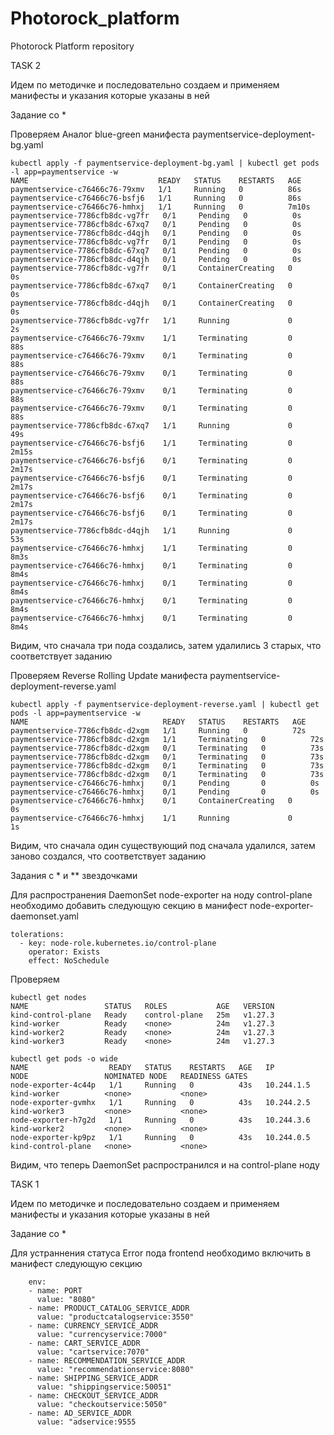 # Photorock_platform
Photorock Platform repository


TASK 2

Идем по методичке и последовательно создаем и применяем манифесты и указания которые указаны в ней

Задание со *

Проверяем Аналог blue-green манифеста paymentservice-deployment-bg.yaml

```console
kubectl apply -f paymentservice-deployment-bg.yaml | kubectl get pods -l app=paymentservice -w
NAME                             READY   STATUS    RESTARTS   AGE
paymentservice-c76466c76-79xmv   1/1     Running   0          86s
paymentservice-c76466c76-bsfj6   1/1     Running   0          86s
paymentservice-c76466c76-hmhxj   1/1     Running   0          7m10s
paymentservice-7786cfb8dc-vg7fr   0/1     Pending   0          0s
paymentservice-7786cfb8dc-67xq7   0/1     Pending   0          0s
paymentservice-7786cfb8dc-d4qjh   0/1     Pending   0          0s
paymentservice-7786cfb8dc-vg7fr   0/1     Pending   0          0s
paymentservice-7786cfb8dc-67xq7   0/1     Pending   0          0s
paymentservice-7786cfb8dc-d4qjh   0/1     Pending   0          0s
paymentservice-7786cfb8dc-vg7fr   0/1     ContainerCreating   0          0s
paymentservice-7786cfb8dc-67xq7   0/1     ContainerCreating   0          0s
paymentservice-7786cfb8dc-d4qjh   0/1     ContainerCreating   0          0s
paymentservice-7786cfb8dc-vg7fr   1/1     Running             0          2s
paymentservice-c76466c76-79xmv    1/1     Terminating         0          88s
paymentservice-c76466c76-79xmv    0/1     Terminating         0          88s
paymentservice-c76466c76-79xmv    0/1     Terminating         0          88s
paymentservice-c76466c76-79xmv    0/1     Terminating         0          88s
paymentservice-c76466c76-79xmv    0/1     Terminating         0          88s
paymentservice-7786cfb8dc-67xq7   1/1     Running             0          49s
paymentservice-c76466c76-bsfj6    1/1     Terminating         0          2m15s
paymentservice-c76466c76-bsfj6    0/1     Terminating         0          2m17s
paymentservice-c76466c76-bsfj6    0/1     Terminating         0          2m17s
paymentservice-c76466c76-bsfj6    0/1     Terminating         0          2m17s
paymentservice-c76466c76-bsfj6    0/1     Terminating         0          2m17s
paymentservice-7786cfb8dc-d4qjh   1/1     Running             0          53s
paymentservice-c76466c76-hmhxj    1/1     Terminating         0          8m3s
paymentservice-c76466c76-hmhxj    0/1     Terminating         0          8m4s
paymentservice-c76466c76-hmhxj    0/1     Terminating         0          8m4s
paymentservice-c76466c76-hmhxj    0/1     Terminating         0          8m4s
paymentservice-c76466c76-hmhxj    0/1     Terminating         0          8m4s
```
Видим, что сначала три пода создались, затем удалились 3 старых, что соответствует заданию

Проверяем Reverse Rolling Update манифеста paymentservice-deployment-reverse.yaml 
```console
kubectl apply -f paymentservice-deployment-reverse.yaml | kubectl get pods -l app=paymentservice -w
NAME                              READY   STATUS    RESTARTS   AGE
paymentservice-7786cfb8dc-d2xgm   1/1     Running   0          72s
paymentservice-7786cfb8dc-d2xgm   1/1     Terminating   0          72s
paymentservice-7786cfb8dc-d2xgm   0/1     Terminating   0          73s
paymentservice-7786cfb8dc-d2xgm   0/1     Terminating   0          73s
paymentservice-7786cfb8dc-d2xgm   0/1     Terminating   0          73s
paymentservice-7786cfb8dc-d2xgm   0/1     Terminating   0          73s
paymentservice-c76466c76-hmhxj    0/1     Pending       0          0s
paymentservice-c76466c76-hmhxj    0/1     Pending       0          0s
paymentservice-c76466c76-hmhxj    0/1     ContainerCreating   0          0s
paymentservice-c76466c76-hmhxj    1/1     Running             0          1s
```
Видим, что сначала один существующий под сначала удалился, затем заново создался, что соответствует заданию

Задания с * и ** звездочками

Для распространения DaemonSet node-exporter на ноду control-plane необходимо добавить следующую секцию
в манифест node-exporter-daemonset.yaml
```console
tolerations:
  - key: node-role.kubernetes.io/control-plane
    operator: Exists
    effect: NoSchedule
```
Проверяем

```console
kubectl get nodes
NAME                 STATUS   ROLES           AGE   VERSION
kind-control-plane   Ready    control-plane   25m   v1.27.3
kind-worker          Ready    <none>          24m   v1.27.3
kind-worker2         Ready    <none>          24m   v1.27.3
kind-worker3         Ready    <none>          24m   v1.27.3
```
```console
kubectl get pods -o wide
NAME                  READY   STATUS    RESTARTS   AGE   IP           NODE                 NOMINATED NODE   READINESS GATES
node-exporter-4c44p   1/1     Running   0          43s   10.244.1.5   kind-worker          <none>           <none>
node-exporter-gvmhx   1/1     Running   0          43s   10.244.2.5   kind-worker3         <none>           <none>
node-exporter-h7g2d   1/1     Running   0          43s   10.244.3.6   kind-worker2         <none>           <none>
node-exporter-kp9pz   1/1     Running   0          43s   10.244.0.5   kind-control-plane   <none>           <none>
``` 

Видим, что теперь DaemonSet распространился и на control-plane ноду

TASK 1

Идем по методичке и последовательно создаем и применяем манифесты и указания которые указаны в ней

Задание со *

Для устраннения статуса Error пода frontend необходимо включить в манифест следующую секцию
```console
    env:
    - name: PORT
      value: "8080"
    - name: PRODUCT_CATALOG_SERVICE_ADDR
      value: "productcatalogservice:3550"
    - name: CURRENCY_SERVICE_ADDR
      value: "currencyservice:7000"
    - name: CART_SERVICE_ADDR
      value: "cartservice:7070"
    - name: RECOMMENDATION_SERVICE_ADDR
      value: "recommendationservice:8080"
    - name: SHIPPING_SERVICE_ADDR
      value: "shippingservice:50051"
    - name: CHECKOUT_SERVICE_ADDR
      value: "checkoutservice:5050"
    - name: AD_SERVICE_ADDR
      value: "adservice:9555
```
